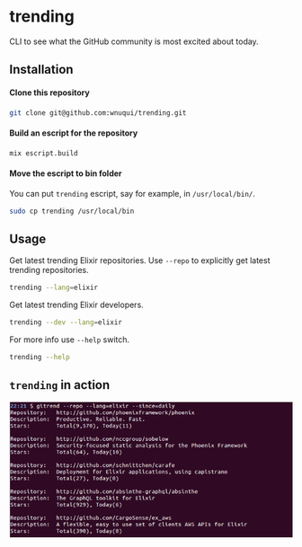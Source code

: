 # trending

CLI to see what the GitHub community is most excited about today.

## Installation

#### Clone this repository

```bash
git clone git@github.com:wnuqui/trending.git
```

#### Build an escript for the repository

```bash
mix escript.build
```

#### Move the escript to bin folder

You can put `trending` escript, say for example, in `/usr/local/bin/`.

```bash
sudo cp trending /usr/local/bin
```

## Usage

Get latest trending Elixir repositories. Use `--repo` to explicitly get latest trending repositories.
```bash
trending --lang=elixir
```

Get latest trending Elixir developers.
```bash
trending --dev --lang=elixir
```

For more info use `--help` switch.
```bash
trending --help
```

## `trending` in action

<img src="trending.png">

